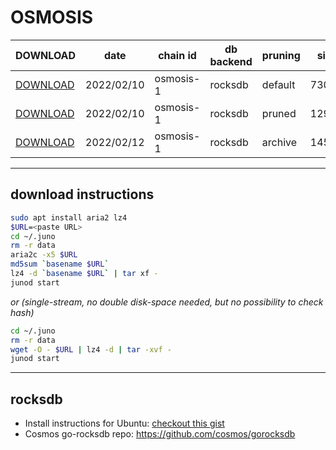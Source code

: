 # OSMOSIS
 
| DOWNLOAD  | date | chain id | db backend | pruning | size | file name | hash |
| --------- | ---- | -------- | ---------- | ------- | ---- | --------- | ---- |
| [DOWNLOAD](https://quicksync.ccvalidators.com/SNAPSHOTS/osmosis-1_20220210_default.tar.lz4) | 2022/02/10 | osmosis-1 | rocksdb | default | 730G | osmosis-1_20220210_default.tar.lz4 | 7c2913d9d29bfb86d06c277aef91c7ed |
| [DOWNLOAD](https://quicksync.ccvalidators.com/SNAPSHOTS/osmosis-1_20220210_pruned.tar.lz4) | 2022/02/10 | osmosis-1 | rocksdb | pruned | 129G | osmosis-1_20220210_pruned.tar.lz4 | eb61d655161c76a32324e95d2848fa20 |
| [DOWNLOAD](https://quicksync.ccvalidators.com/SNAPSHOTS/osmosis-1_20220212_archive.tar.lz4) | 2022/02/12 | osmosis-1 | rocksdb | archive | 1452G | osmosis-1_20220212_archive.tar.lz4 | 1fd86b89e759915146d11484d192ef2d |
 
---
## download instructions
 
```sh
sudo apt install aria2 lz4
$URL=<paste URL>
cd ~/.juno
rm -r data
aria2c -x5 $URL
md5sum `basename $URL`
lz4 -d `basename $URL` | tar xf -
junod start
```
*or (single-stream, no double disk-space needed, but no possibility to check hash)*
```sh
cd ~/.juno
rm -r data
wget -O - $URL | lz4 -d | tar -xvf -
junod start
```
 
---
## rocksdb
 
- Install instructions for Ubuntu: [checkout this gist](https://gist.github.com/clemensgg/907de16baa203946633ddca462cbf597)
- Cosmos go-rocksdb repo: https://github.com/cosmos/gorocksdb

